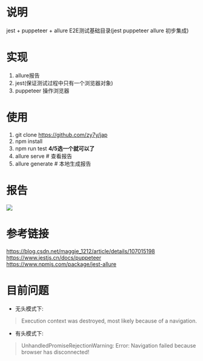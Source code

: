 # 说明
jest + puppeteer + allure E2E测试基础目录(jest puppeteer allure 初步集成)
# 实现
1. allure报告
2. jest(保证测试过程中只有一个浏览器对象)
3. puppeteer 操作浏览器
# 使用
1. git clone https://github.com/zy7y/jap
2. npm install
3. npm run test
**4/5选一个就可以了**
4. allure serve  # 查看报告
5. allure generate # 本地生成报告

# 报告
![](https://gitee.com/zy7y/blog_images/raw/master/img/20210126191747.png)
# 参考链接
https://blog.csdn.net/maggie_1212/article/details/107015198
https://www.jestjs.cn/docs/puppeteer
https://www.npmjs.com/package/jest-allure


# 目前问题
- 无头模式下:
>Execution context was destroyed, most likely because of a navigation.

- 有头模式下:
>UnhandledPromiseRejectionWarning: Error: Navigation failed because browser has disconnected!
